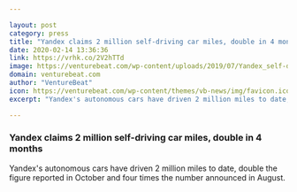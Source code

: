 ```yaml
---

layout: post
category: press
title: "Yandex claims 2 million self-driving car miles, double in 4 months"
date: 2020-02-14 13:36:36
link: https://vrhk.co/2V2hTTd
image: https://venturebeat.com/wp-content/uploads/2019/07/Yandex_self-driving_Hyundai_Sonata_6.jpg?w=1200&strip=all
domain: venturebeat.com
author: "VentureBeat"
icon: https://venturebeat.com/wp-content/themes/vb-news/img/favicon.ico
excerpt: "Yandex's autonomous cars have driven 2 million miles to date, double the figure reported in October and four times the number announced in August."

---
```


### Yandex claims 2 million self-driving car miles, double in 4 months

Yandex's autonomous cars have driven 2 million miles to date, double the figure reported in October and four times the number announced in August.